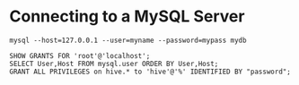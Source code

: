 # Connecting to a MySQL Server

```ssh
mysql --host=127.0.0.1 --user=myname --password=mypass mydb

SHOW GRANTS FOR 'root'@'localhost';
SELECT User,Host FROM mysql.user ORDER BY User,Host;
GRANT ALL PRIVILEGES on hive.* to 'hive'@'%' IDENTIFIED BY "password"; 
```
